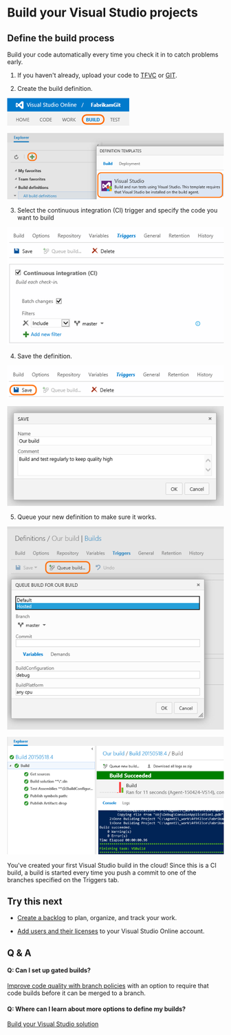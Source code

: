<properties
	pageTitle="Build your Visual Studio projects"
  description="Build your Visual Studio projects"
  services="visual-studio-online"
  documentationCenter = ""
  authors="terryaustin"
  manager="terryaustin"
  editor="terryaustin" /> 


# Build your Visual Studio projects



## Define the build process





Build your code automatically every time you check it in to catch problems early.





1. If you haven't already, upload your code to [TFVC](../code/share-your-code-in-tfvc-vs.md) or [GIT](../code/share-your-code-in-git-vs.md).

2. Create the build definition.







![Build tab](./media/build-your-app-vs/web-portal-build-tab.png)







![New Visual Studio build](./media/build-your-app-vs/new-visual-studio-build-from-definition-templates.png)

3. Select the continuous integration (CI) trigger and specify the code you want to build







![CI trigger](./media/build-your-app-vs/build-trigger-ci-master-batch.png)

4. Save the definition.







![Save button](./media/build-your-app-vs/build-definition-save-button.png)







![Save dialog box](./media/build-your-app-vs/build-definition-save-dialog-box.png)

5. Queue your new definition to make sure it works.







![Queue the build](./media/build-your-app-vs/queue-build-dialog-box-with-hosted.png)







![Completed build](./media/build-your-app-vs/visual-studio-build-completed.png)





You've created your first Visual Studio build in the cloud! Since this is a CI build, a build is started every time you push a commit to one of the branches specified on the Triggers tab.





## Try this next



- [Create a backlog](../work/create-your-backlog-vs.md) to plan, organize, and track your work.

- [Add users and their licenses](../setup/assign-licenses-to-users-vs.md) to your Visual Studio Online account.



## Q &amp; A



#### Q: Can I set up gated builds?





[Improve code quality with branch policies](https://msdn.microsoft.com/Library/vs/alm/Code/git/branch-policies) with an option to require that code builds before it can be merged to a branch.





#### Q: Where can I learn about more options to define my builds?





[Build your Visual Studio solution](https://msdn.microsoft.com/en-us/Library/vs/alm/Build/vs/define-build)

